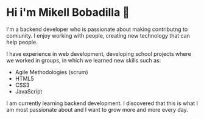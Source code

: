 # Hi i'm Mikell Bobadilla 👋

I'm a backend developer who is passionate about making contributng to comiunity.
I enjoy working with people, creating new technology that can help people.

I have experience in web development, developing school projects where we worked in groups, in which we learned new skills such as: 
- Agile Methodologies (scrum)
- HTML5
- CSS3
- JavaScript

I am currently learning backend development. I discovered that this is what I am most passionate about and I want to grow more and more every day. 

<!---
mikellbobadilla/mikellbobadilla is a ✨ special ✨ repository because its `README.md` (this file) appears on your GitHub profile.
You can click the Preview link to take a look at your changes.
--->
